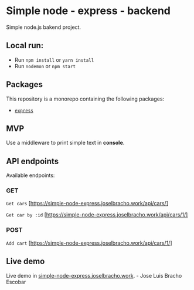 # Simple node - express - backend

Simple node.js bakend project.

## Local run:
* Run `npm install` or `yarn install`
* Run `nodemon` or `npm start`

## Packages

This repository is a monorepo containing the following packages:

- [`express`](https://expressjs.com/)

## MVP
Use a middleware to print simple text in **console**.

## API endpoints

Available endpoints:

### GET
`Get cars` [https://simple-node-express.joselbracho.work/api/cars/]

`Get car by :id` [https://simple-node-express.joselbracho.work/api/cars/1/]

### POST
`Add cart` [https://simple-node-express.joselbracho.work/api/cars/1/]

## Live demo

Live demo in [simple-node-express.joselbracho.work](https://simple-node-express.joselbracho.work/api/cars/). - Jose Luis Bracho Escobar
